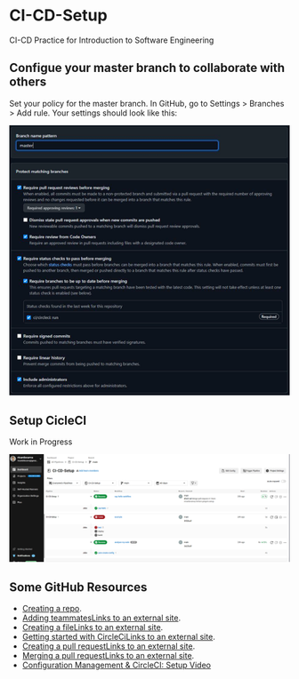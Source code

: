 # CI-CD-Setup
CI-CD Practice for Introduction to Software Engineering
## Configue your master branch to collaborate with others

Set your policy for the master branch. In GitHub, go to Settings > Branches > Add rule. Your settings should look like this:

![master branch settings image](master_branch_settings.png)

## Setup CicleCI

Work in Progress

![CicleCI.png](CicleCI.png)
## Some GitHub Resources

- [Creating a repo](https://docs.github.com/en/get-started/quickstart/create-a-repo).
- [Adding teammatesLinks to an external site](https://docs.github.com/en/account-and-profile/setting-up-and-managing-your-personal-account-on-github/managing-access-to-your-personal-repositories/inviting-collaborators-to-a-personal-repository).
- [Creating a fileLinks to an external site](https://docs.github.com/en/repositories/working-with-files/managing-files/adding-a-file-to-a-repository).
- [Getting started with CircleCiLinks to an external site](https://circleci.com/docs/getting-started/).
- [Creating a pull requestLinks to an external site](https://docs.github.com/en/pull-requests/collaborating-with-pull-requests/proposing-changes-to-your-work-with-pull-requests/creating-a-pull-request).
- [Merging a pull requestLinks to an external site](https://docs.github.com/en/pull-requests/collaborating-with-pull-requests/incorporating-changes-from-a-pull-request/merging-a-pull-request).
- [Configuration Management & CircleCI: Setup Video](https://www.youtube.com/watch?v=hW1x8lR5AcY&feature=youtu.be&ab_channel=Ann-KareenGedeus)